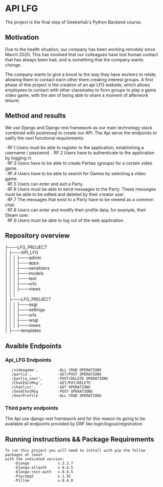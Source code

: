 # API LFG

The project is the final step of GeeksHub's Python Backend course. 

## Motivation

Due to the health situation, our company has been
working remotely since March 2020. This has involved
that our colleagues have lost human contact
that has always been had, and is something that the company wants
change.

The company wants to give a boost to the way they have
workers to relate, allowing them to contact each other
them creating interest groups.
A first phase of this project is the creation of an api
LFG website, which allows employees to contact
with other classmates to form groups to play a game
video game, with the aim of being able to share a moment of
afterwork leisure.

## Method and results

We use Django and Django rest framework as our main technology stack combined with postressql to create our API.
The Api serve the endpoints to satify the next functional requirements:

∙ RF.1 Users must be able to register to the application, establishing a username / password.
∙ RF.2 Users have to authenticate to the application by logging in.  
∙ RF.3 Users have to be able to create Partías (groups) for a certain video game.  
∙ RF.4 Users have to be able to search for Games by selecting a video game.  
∙ RF.5 Users can enter and exit a Party.  
∙ RF.6 Users must be able to send messages to the Party. These messages must be able to be edited
       and deleted by their creator user.  
∙ RF.7 The messages that exist to a Party have to be viewed as a common chat.  
∙ RF.8 Users can enter and modify their profile data, for example, their Steam user.  
∙ RF.9 Users must be able to log out of the web application.  


## Repository overview

├───LFG_PROJECT  
│	├───API_LFG  
│   │	│	├───admin  
│   │	│	├───apps  
│   │	│	├───serializers  
│   │	│	├───models  
│   │	│	├───test  
│   │	│	├───urls  
│   │	│	├───views  
│	│   │  
│	├───LFG_PROJECT    
│   │	│	├───asgi    
│   │	│	├───settings  
│   │	│	├───urls  
│   │	│	├───wsgi  
│   │	│	├───views  
│	├───templates  

## Avaible Endpoints  

### Api_LFG Endpoints  
       /videogame',         -ALL CRUD OPERATIONS   
       /partia',            -GET/POST OPERATIONS   
       /partia_user',       -POST/DELETE OPERATIONS  
       /ChatEditMsg',       -GET/PUT/DELETE  
       /chatlist',          -GET OPERATIONS  
       /SendChatMsg         -POST OPERATIONS  
       /UserProfile         -ALL CRUD OPERATIONS  

### Third party endpoints  

  The Api use django rest framework and for this reason its going to be available 
  all endpoints provided by DRF like login/logout/registration

## Running instructions && Package Requirements
    To run this project you will need to install with pip the follow packages at least 
    with the indicated version:
        -Django             v.3.2.7
        -Django-allauth     v.0.4.5
        -Django-rest-auth   v.0.9.5
        -Psycopg2           v.1.91
        -Pillow             v.8.4.0


